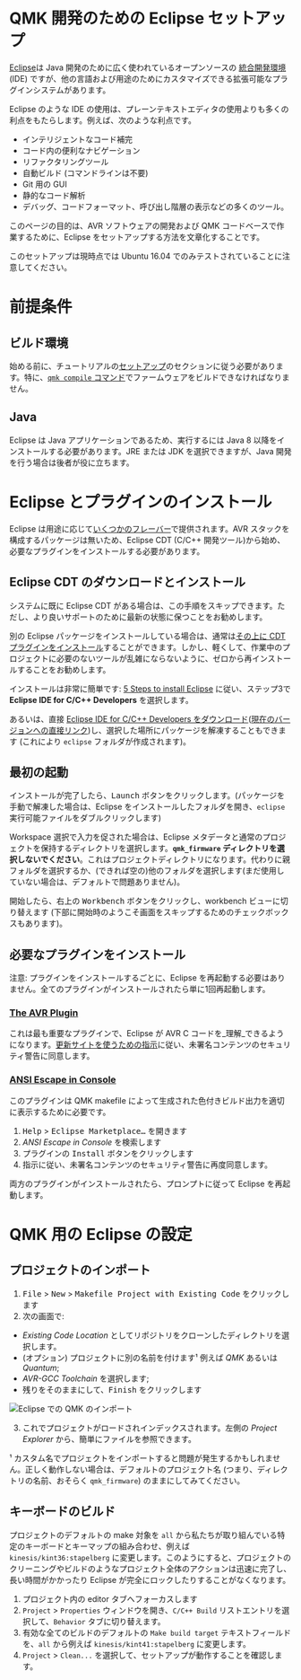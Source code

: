 # QMK 開発のための Eclipse セットアップ

<!---
  original document: 0.12.41:docs/other_eclipse.md
  git diff 0.12.41 HEAD -- docs/other_eclipse.md | cat
-->

[Eclipse][1]は Java 開発のために広く使われているオープンソースの [統合開発環境](https://en.wikipedia.org/wiki/Integrated_development_environment) (IDE) ですが、他の言語および用途のためにカスタマイズできる拡張可能なプラグインシステムがあります。

Eclipse のような IDE の使用は、プレーンテキストエディタの使用よりも多くの利点をもたらします。例えば、次のような利点です。
* インテリジェントなコード補完
* コード内の便利なナビゲーション
* リファクタリングツール
* 自動ビルド (コマンドラインは不要)
* Git 用の GUI
* 静的なコード解析
* デバッグ、コードフォーマット、呼び出し階層の表示などの多くのツール。

このページの目的は、AVR ソフトウェアの開発および QMK コードベースで作業するために、Eclipse をセットアップする方法を文章化することです。

このセットアップは現時点では Ubuntu 16.04 でのみテストされていることに注意してください。

# 前提条件
## ビルド環境
始める前に、チュートリアルの[セットアップ](newbs_getting_started.md)のセクションに従う必要があります。特に、[`qmk compile` コマンド](newbs_building_firmware.md#build-your-firmware)でファームウェアをビルドできなければなりません。

## Java
Eclipse は Java アプリケーションであるため、実行するには Java 8 以降をインストールする必要があります。JRE または JDK を選択できますが、Java 開発を行う場合は後者が役に立ちます。

# Eclipse とプラグインのインストール
Eclipse は用途に応じて[いくつかのフレーバー](https://www.eclipse.org/downloads/eclipse-packages/)で提供されます。AVR スタックを構成するパッケージは無いため、Eclipse CDT (C/C++ 開発ツール)から始め、必要なプラグインをインストールする必要があります。

## Eclipse CDT のダウンロードとインストール
システムに既に Eclipse CDT がある場合は、この手順をスキップできます。ただし、より良いサポートのために最新の状態に保つことをお勧めします。

別の Eclipse パッケージをインストールしている場合は、通常は[その上に CDT プラグインをインストール](https://eclipse.org/cdt/downloads.php)することができます。しかし、軽くして、作業中のプロジェクトに必要のないツールが乱雑にならないように、ゼロから再インストールすることをお勧めします。

インストールは非常に簡単です: [5 Steps to install Eclipse](https://eclipse.org/downloads/eclipse-packages/?show_instructions=TRUE) に従い、ステップ3で **Eclipse IDE for C/C++ Developers** を選択します。

あるいは、直接 [Eclipse IDE for C/C++ Developers をダウンロード](https://www.eclipse.org/downloads/eclipse-packages/)([現在のバージョンへの直接リンク](https://www.eclipse.org/downloads/packages/eclipse-ide-cc-developers/neonr))し、選択した場所にパッケージを解凍することもできます (これにより `eclipse` フォルダが作成されます)。

## 最初の起動
インストールが完了したら、<kbd>Launch</kbd> ボタンをクリックします。(パッケージを手動で解凍した場合は、Eclipse をインストールしたフォルダを開き、`eclipse` 実行可能ファイルをダブルクリックします)

Workspace 選択で入力を促された場合は、Eclipse メタデータと通常のプロジェクトを保持するディレクトリを選択します。**`qmk_firmware` ディレクトリを選択しないでください**。これはプロジェクトディレクトリになります。代わりに親フォルダを選択するか、(できれば空の)他のフォルダを選択します(まだ使用していない場合は、デフォルトで問題ありません)。

開始したら、右上の <kbd>Workbench</kbd> ボタンをクリックし、workbench ビューに切り替えます (下部に開始時のようこそ画面をスキップするためのチェックボックスもあります)。

## 必要なプラグインをインストール
注意: プラグインをインストールするごとに、Eclipse を再起動する必要はありません。全てのプラグインがインストールされたら単に1回再起動します。

### [The AVR Plugin](https://avr-eclipse.sourceforge.net/)
これは最も重要なプラグインで、Eclipse が AVR C コードを_理解_できるようになります。[更新サイトを使うための指示](https://avr-eclipse.sourceforge.net/wiki/index.php/Plugin_Download#Update_Site)に従い、未署名コンテンツのセキュリティ警告に同意します。

### [ANSI Escape in Console](https://marketplace.eclipse.org/content/ansi-escape-console)
このプラグインは QMK makefile によって生成された色付きビルド出力を適切に表示するために必要です。

1. <kbd>Help</kbd> > <kbd>Eclipse Marketplace…</kbd> を開きます
2. _ANSI Escape in Console_ を検索します
3. プラグインの <samp>Install</samp> ボタンをクリックします
4. 指示に従い、未署名コンテンツのセキュリティ警告に再度同意します。

両方のプラグインがインストールされたら、プロンプトに従って Eclipse を再起動します。

# QMK 用の Eclipse の設定
## プロジェクトのインポート
1. <kbd>File</kbd> > <kbd>New</kbd> > <kbd>Makefile Project with Existing Code</kbd> をクリックします
2. 次の画面で:
* _Existing Code Location_ としてリポジトリをクローンしたディレクトリを選択します。
* (オプション) プロジェクトに別の名前を付けます¹ 例えば _QMK_ あるいは _Quantum_;
* _AVR-GCC Toolchain_ を選択します;
* 残りをそのままにして、<kbd>Finish</kbd> をクリックします

![Eclipse での QMK のインポート](https://i.imgur.com/oHYR1yW.png)

3. これでプロジェクトがロードされインデックスされます。左側の _Project Explorer_ から、簡単にファイルを参照できます。

¹ カスタム名でプロジェクトをインポートすると問題が発生するかもしれません。正しく動作しない場合は、デフォルトのプロジェクト名 (つまり、ディレクトリの名前、おそらく `qmk_firmware`) のままにしてみてください。

## キーボードのビルド

プロジェクトのデフォルトの make 対象を `all` から私たちが取り組んでいる特定のキーボードとキーマップの組み合わせ、例えば `kinesis/kint36:stapelberg` に変更します。このようにすると、プロジェクトのクリーニングやビルドのようなプロジェクト全体のアクションは迅速に完了し、長い時間がかかったり Eclipse が完全にロックしたりすることがなくなります。

1. プロジェクト内の editor タブへフォーカスします
2. `Project` > `Properties` ウィンドウを開き、`C/C++ Build` リストエントリを選択して、`Behavior` タブに切り替えます。
3. 有効な全てのビルドのデフォルトの `Make build target` テキストフィールドを、`all` から例えば `kinesis/kint41:stapelberg` に変更します。
4. `Project` > `Clean...` を選択して、セットアップが動作することを確認します。

[1]: https://en.wikipedia.org/wiki/Eclipse_(software)
